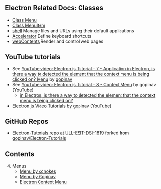 ## Electron Related Docs: Classes

* [Class Menu](https://electronjs.org/docs/api/menu)
* [Class MenuItem](https://electronjs.org/docs/api/menu-item)
* [shell](https://github.com/electron/electron/blob/master/docs/api/shell.md) Manage files and URLs using their default applications
* [Accelerator](https://electronjs.org/docs/api/accelerator) Define keyboard shortcuts
* [webContents](https://github.com/electron/electron/blob/master/docs/api/web-contents.md) Render and control web pages

## YouTube tutorials

* See [YouTube vídeo: Electron js Tutorial - 7 - Application in Electron, is there a way to detected the element that the context menu is being clicked on? Menu](https://youtu.be/MGC2W-dJtYM) by [gopinav]( https://github.com/gopinav)
* See [YouTube vídeo: Electron js Tutorial - 8 - Context Menu](https://www.youtube.com/playlist?list=PLC3y8-rFHvwiCJD3WrAFUrIMkGVDE0uqW) by gopinav  (YouTube)
    - [in Electron, is there a way to detected the element that the context menu is being clicked on?](https://stackoverflow.com/questions/47627703/context-menu-in-electron?rq=1)
* [Electron js Video Tutorials](https://www.youtube.com/playlist?list=PLC3y8-rFHvwiCJD3WrAFUrIMkGVDE0uqW) by gopinav  (YouTube)

## GitHub Repos

* [Electron-Tutorials repo at ULL-ESIT-DSI-1819](https://github.com/ULL-ESIT-DSI-1819/Electron-Tutorials-gopinav) forked from [gopinav/Electron-Tutorials](https://github.com/gopinav/Electron-Tutorials)

## Contents

4. Menus
    * [Menu by ccnokes](04-menu-ccnokes/README.md)
    * [Menu by Gopinav](04-menu-gopinav/README.md)
    * [Electron Context Menu](04-menu-electron-context-menu/README.md)
